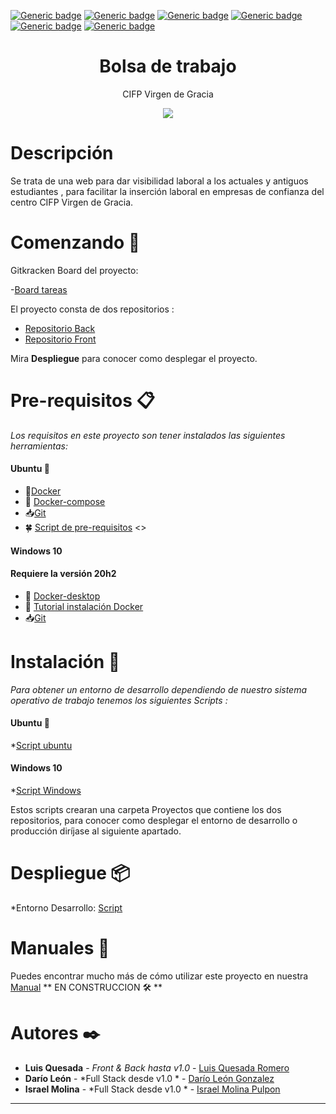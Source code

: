 
[![Generic badge](https://img.shields.io/badge/Front-Angular-blue.svg)](https://shields.io/) 
[![Generic badge](https://img.shields.io/badge/Api-Laravel-red.svg)](https://shields.io/)
[![Generic badge](https://img.shields.io/badge/Development%20enviroment-Docker-1f425f.svg)](https://shields.io/)
[![Generic badge](https://img.shields.io/badge/Deploy%20front-Netlify-04bac7.svg)](https://shields.io/)
[![Generic badge](https://img.shields.io/badge/Ubuntu-Ready-7a04cf.svg)](https://shields.io/)
[![Generic badge](https://img.shields.io/badge/Windows-Ready-f57905.svg)](https://shields.io/)

<h1 align="center"> Bolsa de trabajo </h1>
<p align="center"> CIFP Virgen de Gracia</p>
<a href="https://cifpvirgendegracia.com/"><p align="center"><img src="https://cifpvirgendegracia.com/wp-content/uploads/2019/11/LogoIcon.png"/></p> </a>

# Descripción

Se trata de una web para dar visibilidad laboral a los actuales y antiguos estudiantes , para facilitar la inserción laboral en empresas de confianza del centro CIFP Virgen de Gracia.

# Comenzando 🚀

Gitkracken Board del proyecto:

-[Board tareas](https://app.gitkraken.com/glo/board/YAlRuBdxdwARdzNd)

El proyecto consta de dos repositorios :

* [Repositorio Back](https://github.com/kherop/bolsa_trabajo_back.git) <br>
* [Repositorio Front](https://github.com/kherop/bolsa_trabajo_front.git)

Mira **Despliegue** para conocer como desplegar el proyecto.

# Pre-requisitos 📋

_Los requisitos en este proyecto son tener instalados las siguientes herramientas:_

#### Ubuntu :penguin: ####
* :whale:[Docker](https://www.digitalocean.com/community/tutorials/how-to-install-and-use-docker-on-ubuntu-20-04-es)
* :whale2: [Docker-compose](https://www.digitalocean.com/community/tutorials/how-to-install-and-use-docker-compose-on-ubuntu-20-04-es)
* 📥[Git](https://www.digitalocean.com/community/tutorials/how-to-install-git-on-ubuntu-20-04-es)
* 🍀 [Script de pre-requisitos](https://drive.google.com/file/d/1zok1aGt1BMXPIWRKoAxVPNc23r-xm8L3/view?usp=sharing)
<<ejecutar anteriormente un sudo su>>
#### Windows 10 ####
#### Requiere la versión 20h2  ####
* :whale: [Docker-desktop](https://hub.docker.com/editions/community/docker-ce-desktop-windows)
* :whale2: [Tutorial instalación Docker](https://enmilocalfunciona.io/instalando-y-probando-docker-en-windows-10/)
* 📥[Git](http://git-scm.com/download/win)

# Instalación 🔧

_Para obtener un entorno de desarrollo dependiendo de nuestro sistema operativo de trabajo tenemos los siguientes Scripts :_

#### Ubuntu :penguin: ####
*[Script ubuntu](https://drive.google.com/file/d/1hqxRU9xdjcdVNWD8YPVzTyIQtQZkBbkl/view?usp=sharing)
#### Windows 10 ####
*[Script Windows](https://drive.google.com/file/d/1l-LMBZNxvrN3WRVxz6gx7LM1RArV7qNm/view?usp=sharing)

Estos scripts crearan una carpeta Proyectos que contiene los dos repositorios, para conocer como desplegar el entorno de desarrollo o producción diríjase al siguiente apartado.
# Despliegue 📦

*Entorno Desarrollo:
    [Script]()

# Manuales 📖

Puedes encontrar mucho más de cómo utilizar este proyecto en nuestra [Manual]() ** EN CONSTRUCCION 🛠 **

# Autores ✒️

* **Luis Quesada** - *Front & Back hasta v1.0* - [Luis Quesada Romero](https://github.com/kherop) 
* **Darío León** - *Full Stack desde v1.0 * - [Darío León Gonzalez](https://github.com/darioL506) 
* **Israel Molina** - *Full Stack desde v1.0 * - [Israel Molina Pulpon](https://github.com/TP01AB) 
---
